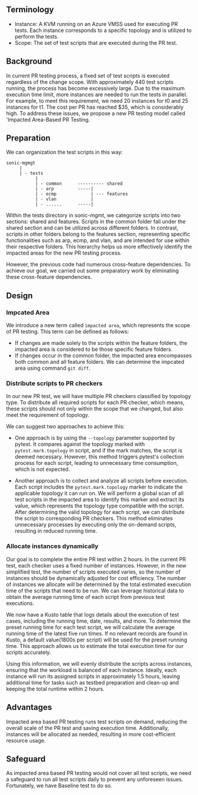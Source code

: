 ## Terminology
- Instance: A KVM running on an Azure VMSS used for executing PR tests. 
            Each instance corresponds to a specific topology and is utilized to perform the tests.
- Scope: The set of test scripts that are executed during the PR test.

## Background
In current PR testing process, a fixed set of test scripts is executed regardless of the change scope.
With approximately 440 test scripts running, the process has become excessively large.
Due to the maximum execution time limit, more instances are needed to run the tests in parallel.
For example, to meet this requirement, we need 20 instances for t0 and 25 instances for t1.
The cost per PR has reached $35, which is considerably high.
To address these issues, we propose a new PR testing model called 'Impacted Area-Based PR Testing.

## Preparation 
We can organization the test scripts in this way:
```buildoutcfg
sonic-mgmgt
     |
     | - tests
           | 
           | - common      ---------- shared 
           | - arp         -----|
           | - ecmp             | --- features
           | - vlan             |
           | - ......      -----|
```
Within the tests directory in sonic-mgmt, we categorize scripts into two sections: shared and features. 
Scripts in the common folder fall under the shared section and can be utilized across different folders. 
In contrast, scripts in other folders belong to the features section, representing specific functionalities such as arp, ecmp, and vlan, 
and are intended for use within their respective folders. 
This hierarchy helps us more effectively identify the impacted areas for the new PR testing process.

However, the previous code had numerous cross-feature dependencies. 
To achieve our goal, we carried out some preparatory work by eliminating these cross-feature dependencies.


## Design
### Impcated Area
We introduce a new term called `impacted area`, which represents the scope of PR testing. 
This term can be defined as follows:
- If changes are made solely to the scripts within the feature folders, 
  the impacted area is considered to be those specific feature folders.
- If changes occur in the common folder, 
  the impacted area encompasses both common and all feature folders.
We can determine the impcated area using command `git diff`.

### Distribute scripts to PR checkers
In our new PR test, we will have multiple PR checkers classified by topology type.
To distribute all required scripts for each PR checker, which means,
these scripts should not only within the scope that we changed, but also meet the requirement of topology.

We can suggest two approaches to achieve this:
- One approach is by using the `--topology` parameter supported by pytest.
It compares against the topology marked with `pytest.mark.topology` in script,
and if the mark matches, the script is deemed necessary.
However, this method triggers pytest's collection process for each script,
leading to unnecessary time consumption, which is not expected.

- Another approach is to collect and analyze all scripts before execution.
Each script includes the `pytest.mark.topology` marker to indicate the applicable topology it can run on.
We will perform a global scan of all test scripts in the impacted area to identify this marker and extract its value,
which represents the topology type compatible with the script.
After determining the valid topology for each script, we can distribute the script to corresponding PR checkers.
This method eliminates unnecessary processes by executing only the on-demand scripts, resulting in reduced running time.

### Allocate instances dynamically
Our goal is to complete the entire PR test within 2 hours.
In the current PR test, each checker uses a fixed number of instances.
However, in the new simplified test, the number of scripts executed varies,
so the number of instances should be dynamically adjusted for cost efficiency.
The number of instances we allocate will be determined by the total estimated execution time of the scripts that need to be run.
We can leverage historical data to obtain the average running time of each script from previous test executions.

We now have a Kusto table that logs details about the execution of test cases,
including the running time, date, results, and more.
To determine the preset running time for each test script,
we will calculate the average running time of the latest five run times.
If no relevant records are found in Kusto, a default value(1800s per script) will be used for the preset running time.
This approach allows us to estimate the total execution time for our scripts accurately.

Using this information, we will evenly distribute the scripts across instances,
ensuring that the workload is balanced of each instance.
Ideally, each instance will run its assigned scripts in approximately 1.5 hours,
leaving additional time for tasks such as testbed preparation and clean-up and keeping the total runtime within 2 hours.

## Advantages
Impacted area based PR testing runs test scripts on demand, reducing the overall scale of the PR test and saving execution time. 
Additionally, instances will be allocated as needed, resulting in more cost-efficient resource usage.

## Safeguard
As impacted area based PR testing would not cover all test scripts, 
we need a safeguard to run all test scripts daily to prevent any unforeseen issues. 
Fortunately, we have Baseline test to do so. 